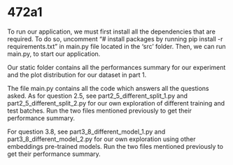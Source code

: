 # 472a1

To run our application, we must first install all the dependencies that are required. To do so, uncomment “# install packages by running pip install -r requirements.txt” in main.py file located in the ‘src’ folder. Then, we can run main.py, to start our application. 

Our static folder contains all the performances summary for our experiment and the plot distribution for our dataset in part 1.


The file main.py contains all the code which answers all the questions asked. As for question 2.5, see part2_5_different_split_1.py and part2_5_different_split_2.py for our own exploration of different training and test batches. Run the two files mentioned previously to get their performance summary.

For question 3.8, see part3_8_different_model_1.py and part3_8_different_model_2.py for our own exploration using other embeddings pre-trained models. Run the two files mentioned previously to get their performance summary.
